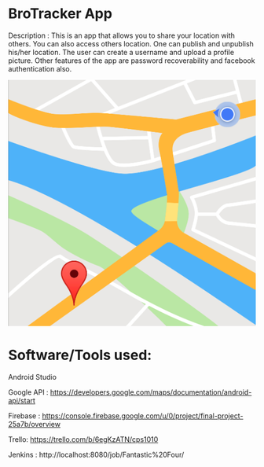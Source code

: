 # BroTracker App

Description : This is an app that allows you to share your location with others. You can also access others location. One can publish and unpublish his/her location. The user can create a username and upload a profile picture. Other features of the app are password recoverability and facebook authentication also.

![App Logo](app%20logo.png)
 
# Software/Tools used:

Android Studio

Google API : https://developers.google.com/maps/documentation/android-api/start

Firebase : https://console.firebase.google.com/u/0/project/final-project-25a7b/overview

Trello: https://trello.com/b/6egKzATN/cps1010 

Jenkins : http://localhost:8080/job/Fantastic%20Four/





